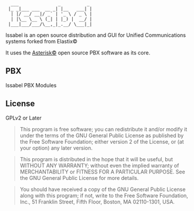 ```
  ___               _          _ 
 |_ _|___ ___  __ _| |__   ___| |
  | |/ __/ __|/ _` | '_ \ / _ \ |
  | |\__ \__ \ (_| | |_) |  __/ |
 |___|___/___/\__,_|_.__/ \___|_|
```

Issabel is an open source distribution and GUI for Unified Communications systems forked from Elastix&copy;

It uses the [Asterisk©](http://www.asterisk.org/ "Asterisk Home Page") open source PBX software as its core.

PBX
----

Issabel PBX Modules


License
----

GPLv2 or Later

>This program is free software; you can redistribute it and/or
>modify it under the terms of the GNU General Public License
>as published by the Free Software Foundation; either version 2
>of the License, or (at your option) any later version.

>This program is distributed in the hope that it will be useful,
>but WITHOUT ANY WARRANTY; without even the implied warranty of
>MERCHANTABILITY or FITNESS FOR A PARTICULAR PURPOSE.  See the
>GNU General Public License for more details.

>You should have received a copy of the GNU General Public License
>along with this program; if not, write to the Free Software
>Foundation, Inc., 51 Franklin Street, Fifth Floor, Boston, MA  02110-1301, USA.
